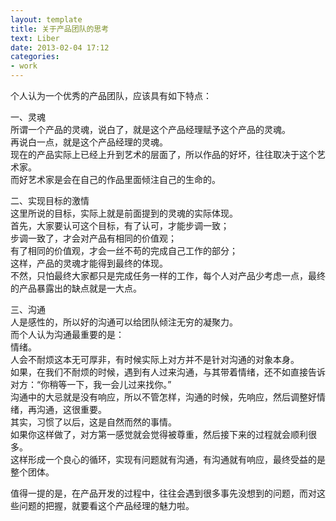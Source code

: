 ```yaml
---
layout: template
title: 关于产品团队的思考
text: Liber
date: 2013-02-04 17:12
categories:
- work
---
```


个人认为一个优秀的产品团队，应该具有如下特点：

一、灵魂  
所谓一个产品的灵魂，说白了，就是这个产品经理赋予这个产品的灵魂。  
再说白一点，就是这个产品经理的灵魂。  
现在的产品实际上已经上升到艺术的层面了，所以作品的好坏，往往取决于这个艺术家。  
而好艺术家是会在自己的作品里面倾注自己的生命的。

二、实现目标的激情  
这里所说的目标，实际上就是前面提到的灵魂的实际体现。  
首先，大家要认可这个目标，有了认可，才能步调一致；  
步调一致了，才会对产品有相同的价值观；  
有了相同的价值观，才会一丝不苟的完成自己工作的部分；  
这样，产品的灵魂才能得到最终的体现。  
不然，只怕最终大家都只是完成任务一样的工作，每个人对产品少考虑一点，最终的产品暴露出的缺点就是一大点。

三、沟通  
人是感性的，所以好的沟通可以给团队倾注无穷的凝聚力。  
而个人认为沟通最重要的是：  
情绪。  
人会不耐烦这本无可厚非，有时候实际上对方并不是针对沟通的对象本身。  
如果，在我们不耐烦的时候，遇到有人过来沟通，与其带着情绪，还不如直接告诉对方：“你稍等一下，我一会儿过来找你。”  
沟通中的大忌就是没有响应，所以不管怎样，沟通的时候，先响应，然后调整好情绪，再沟通，这很重要。  
其实，习惯了以后，这是自然而然的事情。  
如果你这样做了，对方第一感觉就会觉得被尊重，然后接下来的过程就会顺利很多。  
这样形成一个良心的循环，实现有问题就有沟通，有沟通就有响应，最终受益的是整个团体。  

值得一提的是，在产品开发的过程中，往往会遇到很多事先没想到的问题，而对这些问题的把握，就要看这个产品经理的魅力啦。



